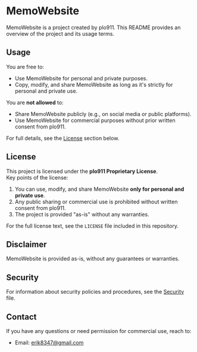 # MemoWebsite

MemoWebsite is a project created by plo911. This README provides an overview of the project and its usage terms.

## Usage

You are free to:
- Use MemoWebsite for personal and private purposes.
- Copy, modify, and share MemoWebsite as long as it's strictly for personal and private use.

You are **not allowed** to:
- Share MemoWebsite publicly (e.g., on social media or public platforms).
- Use MemoWebsite for commercial purposes without prior written consent from plo911.

For full details, see the [License](#license) section below.

## License

This project is licensed under the **plo911 Proprietary License**.  
Key points of the license:
1. You can use, modify, and share MemoWebsite **only for personal and private use**.
2. Any public sharing or commercial use is prohibited without written consent from plo911.
3. The project is provided "as-is" without any warranties.

For the full license text, see the `LICENSE` file included in this repository.

## Disclaimer

MemoWebsite is provided as-is, without any guarantees or warranties.

## Security

For information about security policies and procedures, see the [Security](./SECURITY.md) file.

## Contact

If you have any questions or need permission for commercial use, reach to:
- Email: [erik8347@gmail.com](mailto:erik8347@gmail.com)
